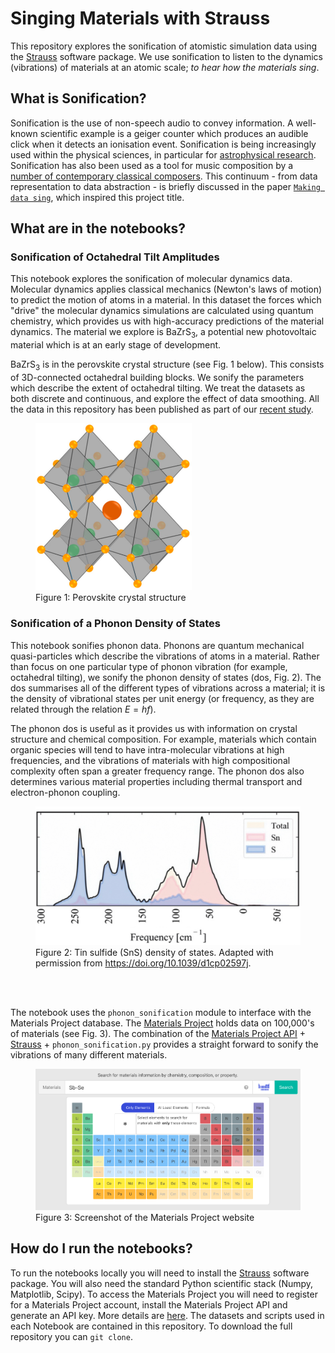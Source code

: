 # Singing Materials with Strauss

This repository explores the sonification of atomistic simulation data using the [Strauss](https://www.audiouniverse.org/research/strauss) software package.
We use sonification to listen to the dynamics (vibrations) of materials at an atomic scale; *to hear how the materials sing*.

## What is Sonification?

Sonification is the use of non-speech audio to convey information. A well-known scientific example is a geiger counter which produces an audible click when it detects an ionisation event. Sonification is being increasingly used within the physical sciences, in particular for [astrophysical research](https://www.scientificamerican.com/video/listen-to-the-astonishing-chirp-of-two-black-holes-merging). 
Sonification has also been used as a tool for music composition by a [number of contemporary classical composers](https://www.straebel.com/files/Straebel%202010_Sonification%20Metaphor.pdf). 
This continuum - from data representation to data abstraction - is briefly discussed in the paper [`Making data sing`](https://www.researchgate.net/profile/Atau-Tanaka/publication/312740596_Making_Data_Sing_Embodied_Approaches_to_Sonification/links/5fc6b5f2299bf188d4e8d59e/Making-Data-Sing-Embodied-Approaches-to-Sonification.pdf), which inspired this project title.

## What are in the notebooks?

### Sonification of Octahedral Tilt Amplitudes

This notebook explores the sonification of molecular dynamics data.
Molecular dynamics applies classical mechanics (Newton's laws of motion) to predict the motion of atoms in a material. In this dataset the forces which "drive" the molecular dynamics simulations are calculated using quantum chemistry, 
which provides us with high-accuracy predictions of the material dynamics. 
The material we explore is BaZrS<sub>3</sub>, a potential new photovoltaic material which is at an early stage of development. 

BaZrS<sub>3</sub> is in the perovskite crystal structure (see Fig. 1 below). This consists of 3D-connected octahedral building blocks.
We sonify the parameters which describe the extent of octahedral tilting. We treat the datasets as both discrete and continuous, and explore the effect of data smoothing. 
All the data in this repository has been published as part of our [recent study](https://pubs.acs.org/doi/10.1021/acs.jpclett.4c03517). 

<figure>
    <img src="./assets/img/perovskite_structure.png"
         alt="Perovskite crystal structure"
         width="250">
    <figcaption>Figure 1: Perovskite crystal structure</figcaption>
</figure>

### Sonification of a Phonon Density of States

This notebook sonifies phonon data.
Phonons are quantum mechanical quasi-particles which describe the vibrations of atoms in a material. 
Rather than focus on one particular type of phonon vibration (for example, octahedral tilting), we sonify the phonon density of states (dos, Fig. 2). The dos summarises all of the different types of vibrations across a material; 
it is the density of vibrational states per unit energy (or frequency, as they are related through the relation $E=hf$).

The phonon dos is useful as it provides us with information on crystal structure and chemical composition.
For example, materials which contain organic species will tend to have intra-molecular vibrations at high frequencies, and the vibrations of materials with high compositional complexity often span a greater frequency range.
The phonon dos also determines various material properties including thermal transport and electron-phonon coupling.

<figure>
    <img src="./assets/img/SnS_dos.png"
         alt="Tin sulfide (SnS) density of states."
         width="500">
    <figcaption>Figure 2: Tin sulfide (SnS) density of states. Adapted with permission from <a href="https://doi.org/10.1039/d1cp02597j">https://doi.org/10.1039/d1cp02597j</a>.</figcaption>
</figure>
</br>
</br>

The notebook uses the `phonon_sonification` module to interface with the Materials Project database. The [Materials Project](https://next-gen.materialsproject.org/) holds data on 100,000's of materials (see Fig. 3). 
The combination of the [Materials Project API](https://next-gen.materialsproject.org/api) + [Strauss](https://github.com/james-trayford/strauss) + `phonon_sonification.py` provides a straight forward to sonify the vibrations of many different materials.

<figure>
    <img src="/assets/img/MP_screenshot.png"
         alt="Screenshot of the Materials Project website"
         width="600">
    <figcaption>Figure 3: Screenshot of the Materials Project website</figcaption>
</figure>

## How do I run the notebooks?

To run the notebooks locally you will need to install the [Strauss](https://www.audiouniverse.org/research/strauss) software package.
You will also need the standard Python scientific stack (Numpy, Matplotlib, Scipy).
To access the Materials Project you will need to register for a Materials Project account, install the Materials Project API and generate an API key. More details are [here](https://next-gen.materialsproject.org/api).
The datasets and scripts used in each Notebook are contained in this repository. To download the full repository you can `git clone`.
